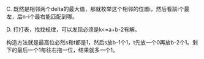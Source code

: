 C. 既然是相邻两个delta的最大值，那就枚举这个相邻的位置i，然后看前i个最左，后n-i个最右能匹配到哪。

D. 打打表，找找规律，可以发现必须是k<=a+b-2有解。

   构造方法就是最高位必然s和t都是1，然后s放b-1个1，t先放一个0再放b-2个1。剩下的最后一个1每往右拖一位，结果就多一个1。
